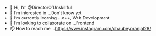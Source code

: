- 👋 Hi, I’m @DirectorOfUnskillful
- 👀 I’m interested in ...Don't know yet
- 🌱 I’m currently learning ...c++, Web Development
- 💞️ I’m looking to collaborate on ...Frontend
- 📫 How to reach me ...https://www.instagram.com/chaubeypranjal28/

<!---
DirectorOfUnskillful/DirectorOfUnskillful is a ✨ special ✨ repository because its `README.md` (this file) appears on your GitHub profile.
You can click the Preview link to take a look at your changes.
--->
